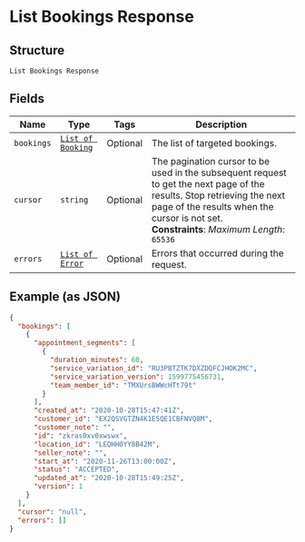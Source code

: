 
# List Bookings Response

## Structure

`List Bookings Response`

## Fields

| Name | Type | Tags | Description |
|  --- | --- | --- | --- |
| `bookings` | [`List of Booking`](../../doc/models/booking.md) | Optional | The list of targeted bookings. |
| `cursor` | `string` | Optional | The pagination cursor to be used in the subsequent request to get the next page of the results. Stop retrieving the next page of the results when the cursor is not set.<br>**Constraints**: *Maximum Length*: `65536` |
| `errors` | [`List of Error`](../../doc/models/error.md) | Optional | Errors that occurred during the request. |

## Example (as JSON)

```json
{
  "bookings": [
    {
      "appointment_segments": [
        {
          "duration_minutes": 60,
          "service_variation_id": "RU3PBTZTK7DXZDQFCJHOK2MC",
          "service_variation_version": 1599775456731,
          "team_member_id": "TMXUrsBWWcHTt79t"
        }
      ],
      "created_at": "2020-10-28T15:47:41Z",
      "customer_id": "EX2QSVGTZN4K1E5QE1CBFNVQ8M",
      "customer_note": "",
      "id": "zkras0xv0xwswx",
      "location_id": "LEQHH0YY8B42M",
      "seller_note": "",
      "start_at": "2020-11-26T13:00:00Z",
      "status": "ACCEPTED",
      "updated_at": "2020-10-28T15:49:25Z",
      "version": 1
    }
  ],
  "cursor": "null",
  "errors": []
}
```

